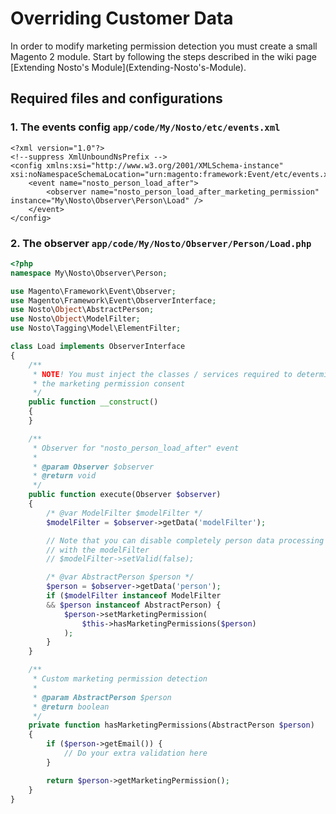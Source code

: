 # Overriding Customer Data

In order to modify marketing permission detection you must create a small Magento 2 module. Start by following the steps described in the wiki page \[Extending Nosto's Module\]\(Extending-Nosto's-Module\).

## Required files and configurations

### 1. The events config `app/code/My/Nosto/etc/events.xml`

```markup
<?xml version="1.0"?>
<!--suppress XmlUnboundNsPrefix -->
<config xmlns:xsi="http://www.w3.org/2001/XMLSchema-instance" xsi:noNamespaceSchemaLocation="urn:magento:framework:Event/etc/events.xsd">
    <event name="nosto_person_load_after">
        <observer name="nosto_person_load_after_marketing_permission" instance="My\Nosto\Observer\Person\Load" />
    </event>
</config>
```

### 2. The observer `app/code/My/Nosto/Observer/Person/Load.php`

```php
<?php
namespace My\Nosto\Observer\Person;

use Magento\Framework\Event\Observer;
use Magento\Framework\Event\ObserverInterface;
use Nosto\Object\AbstractPerson;
use Nosto\Object\ModelFilter;
use Nosto\Tagging\Model\ElementFilter;

class Load implements ObserverInterface
{
    /**
     * NOTE! You must inject the classes / services required to determinate
     * the marketing permission consent
     */
    public function __construct()
    {
    }

    /**
     * Observer for "nosto_person_load_after" event
     *
     * @param Observer $observer
     * @return void
     */
    public function execute(Observer $observer)
    {
        /* @var ModelFilter $modelFilter */
        $modelFilter = $observer->getData('modelFilter');

        // Note that you can disable completely person data processing
        // with the modelFilter
        // $modelFilter->setValid(false);

        /* @var AbstractPerson $person */
        $person = $observer->getData('person');
        if ($modelFilter instanceof ModelFilter
        && $person instanceof AbstractPerson) {
            $person->setMarketingPermission(
                $this->hasMarketingPermissions($person)
            );
        }
    }

    /**
     * Custom marketing permission detection
     *
     * @param AbstractPerson $person
     * @return boolean
     */
    private function hasMarketingPermissions(AbstractPerson $person)
    {
        if ($person->getEmail()) {
            // Do your extra validation here
        }

        return $person->getMarketingPermission();
    }
}
```

